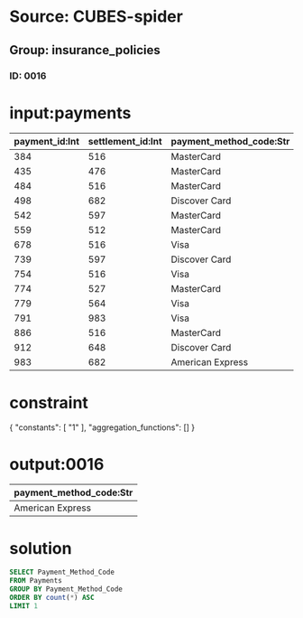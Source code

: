 # Source: CUBES-spider
## Group: insurance_policies
### ID: 0016

# input:payments

| payment_id:Int | settlement_id:Int | payment_method_code:Str | date_payment_made:Date | amount_payment:Int |
|---|---|---|---|---|
| 384 | 516 | MasterCard | 2018-02-16 | 241730 |
| 435 | 476 | MasterCard | 2017-05-28 | 448613 |
| 484 | 516 | MasterCard | 2017-06-24 | 456098 |
| 498 | 682 | Discover Card | 2017-08-06 | 38324 |
| 542 | 597 | MasterCard | 2018-01-10 | 407235 |
| 559 | 512 | MasterCard | 2018-02-18 | 235893 |
| 678 | 516 | Visa | 2017-12-16 | 459407 |
| 739 | 597 | Discover Card | 2017-10-07 | 71246 |
| 754 | 516 | Visa | 2018-02-24 | 7343 |
| 774 | 527 | MasterCard | 2018-01-28 | 319142 |
| 779 | 564 | Visa | 2017-05-28 | 155654 |
| 791 | 983 | Visa | 2017-05-03 | 172309 |
| 886 | 516 | MasterCard | 2017-07-31 | 423154 |
| 912 | 648 | Discover Card | 2017-05-04 | 123255 |
| 983 | 682 | American Express | 2018-01-19 | 177130 |

# constraint

{
  "constants": [
    "1"
  ],
  "aggregation_functions": []
}

# output:0016

| payment_method_code:Str |
|---|
| American Express |

# solution

```sql
SELECT Payment_Method_Code
FROM Payments
GROUP BY Payment_Method_Code
ORDER BY count(*) ASC
LIMIT 1
```
